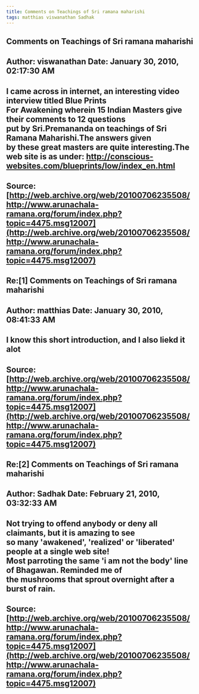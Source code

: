 ```yaml
--- 
title: Comments on Teachings of Sri ramana maharishi   
tags: matthias viswanathan Sadhak  
---  
```

## Comments on Teachings of Sri ramana maharishi  
Author: viswanathan         Date: January 30, 2010, 02:17:30 AM  
---  
I came across in internet, an interesting video interview titled Blue Prints  
For Awakening wherein 15 Indian Masters give their comments to 12 questions  
put by Sri.Premananda on teachings of Sri Ramana Maharishi.The answers given  
by these great masters are quite interesting.The web site is as under:  **http://conscious-websites.com/blueprints/low/index_en.html**
 ---  
Source:[http://web.archive.org/web/20100706235508/http://www.arunachala-ramana.org/forum/index.php?topic=4475.msg12007](http://web.archive.org/web/20100706235508/http://www.arunachala-ramana.org/forum/index.php?topic=4475.msg12007)   
---  

## Re:[1] Comments on Teachings of Sri ramana maharishi  
Author: matthias            Date: January 30, 2010, 08:41:33 AM  
---  
I know this short introduction, and I also liekd it alot
 ---  
Source:[http://web.archive.org/web/20100706235508/http://www.arunachala-ramana.org/forum/index.php?topic=4475.msg12007](http://web.archive.org/web/20100706235508/http://www.arunachala-ramana.org/forum/index.php?topic=4475.msg12007)   
---  

## Re:[2] Comments on Teachings of Sri ramana maharishi  
Author: Sadhak              Date: February 21, 2010, 03:32:33 AM  
---  
Not trying to offend anybody or deny all claimants, but it is amazing to see  
so many 'awakened', 'realized' or 'liberated' people at a single web site!  
Most parroting the same 'i am not the body' line of Bhagawan. Reminded me of  
the mushrooms that sprout overnight after a burst of rain.
 ---  
Source:[http://web.archive.org/web/20100706235508/http://www.arunachala-ramana.org/forum/index.php?topic=4475.msg12007](http://web.archive.org/web/20100706235508/http://www.arunachala-ramana.org/forum/index.php?topic=4475.msg12007)   
---  

